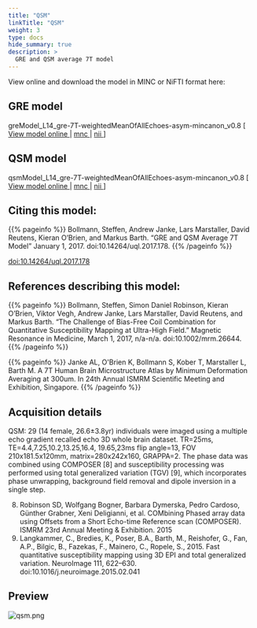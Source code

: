 ```yaml
---
title: "QSM"
linkTitle: "QSM"
weight: 3
type: docs
hide_summary: true
description: >
  GRE and QSM average 7T model
---
```


View online and download the model in MINC or NiFTI format here:

## GRE model
greModel_L14_gre-7T-weightedMeanOfAllEchoes-asym-mincanon_v0.8 [ [View model online <i class="fas fa-external-link-alt"></i>](http://tissuestack.org/desktop.html?ds=30&plane=z&x=20.917&y=18.87&z=-18.45&zoom=4) | [mnc <i class="fas fa-download"></i>](/uploads/Human7T/greModel_L14_gre-7T-weightedMeanOfAllEchoes-asym-mincanon_v0.8.mnc) | [nii <i class="fas fa-download"></i>](/uploads/Human7T/greModel_L14_gre-7T-weightedMeanOfAllEchoes-asym-mincanon_v0.8.nii) ]

## QSM model
qsmModel_L14_gre-7T-weightedMeanOfAllEchoes-asym-mincanon_v0.8 [ [View model online <i class="fas fa-external-link-alt"></i>](http://tissuestack.org/desktop.html?ds=34&plane=z&x=24.939&y=1.35&z=-12.45&zoom=6) | [mnc <i class="fas fa-download"></i>](/uploads/Human7T/qsmModel_L14_gre-7T-weightedMeanOfAllEchoes-asym-mincanon_v0.8.mnc) | [nii <i class="fas fa-download"></i>](/uploads/Human7T/qsmModel_L14_gre-7T-weightedMeanOfAllEchoes-asym-mincanon_v0.8.nii) ]

## Citing this model:
{{% pageinfo %}}
Bollmann, Steffen, Andrew Janke, Lars Marstaller, David Reutens, Kieran O’Brien, and Markus Barth. “GRE and QSM Average 7T Model” January 1, 2017. doi:10.14264/uql.2017.178.
{{% /pageinfo %}}

[doi:10.14264/uql.2017.178 <i class="fas fa-external-link-alt"></i>](http://dx.doi.org/10.14264/uql.2017.178)

## References describing this model:
{{% pageinfo %}}
Bollmann, Steffen, Simon Daniel Robinson, Kieran O’Brien, Viktor Vegh, Andrew Janke, Lars Marstaller, David Reutens, and Markus Barth. “The Challenge of Bias-Free Coil Combination for Quantitative Susceptibility Mapping at Ultra-High Field.” Magnetic Resonance in Medicine, March 1, 2017, n/a-n/a. doi:10.1002/mrm.26644.
{{% /pageinfo %}}

{{% pageinfo %}}
Janke AL, O'Brien K, Bollmann S, Kober T, Marstaller L, Barth M. A 7T Human Brain Microstructure Atlas by Minimum Deformation Averaging at 300um. In 24th Annual ISMRM Scientific Meeting and Exhibition, Singapore.
{{% /pageinfo %}}

## Acquisition details
QSM: 29 (14 female, 26.6±3.8yr) individuals were imaged using a multiple echo gradient recalled echo 3D whole brain dataset. TR=25ms, TE=4.4,7.25,10.2,13.25,16.4, 19.65,23ms flip angle=13, FOV 210x181.5x120mm, matrix=280x242x160, GRAPPA=2. The phase data was combined using COMPOSER [8] and susceptibility processing was performed using total generalized variation (TGV) [9], which incorporates phase unwrapping, background field removal and dipole inversion in a single step.

8. Robinson SD, Wolfgang Bogner, Barbara Dymerska, Pedro Cardoso, Günther Grabner, Xeni Deligianni, et al. COMbining Phased array data using Offsets from a Short Echo-time Reference scan (COMPOSER). ISMRM 23rd Annual Meeting & Exhibition. 2015
9. Langkammer, C., Bredies, K., Poser, B.A., Barth, M., Reishofer, G., Fan, A.P., Bilgic, B., Fazekas, F., Mainero, C., Ropele, S., 2015. Fast quantitative susceptibility mapping using 3D EPI and total generalized variation. NeuroImage 111, 622–630. doi:10.1016/j.neuroimage.2015.02.041

## Preview
![qsm.png](../qsm.png)
